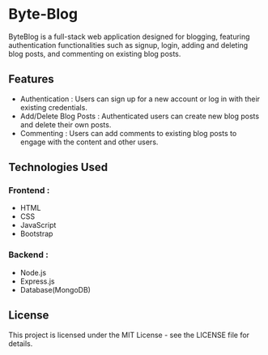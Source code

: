 # Byte-Blog

ByteBlog is a full-stack web application designed for blogging, featuring authentication functionalities such as signup, login, adding and deleting blog posts, and commenting on existing blog posts.

 ## Features
- Authentication : Users can sign up for a new account or log in with their existing credentials.
- Add/Delete Blog Posts : Authenticated users can create new blog posts and delete their own posts.
- Commenting : Users can add comments to existing blog posts to engage with the content and other users.

## Technologies Used
### Frontend :
- HTML
- CSS
- JavaScript
- Bootstrap
### Backend :
- Node.js
- Express.js
- Database(MongoDB)

## License
This project is licensed under the MIT License - see the LICENSE file for details.



